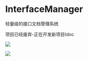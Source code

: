 # InterfaceManager
轻量级的接口文档管理系统

项目已经废弃-正在开发新项目Idoc



![](https://github.com/aidonggua/InterfaceManager/blob/master/%E5%9B%BE1.png?raw=true)

![](https://github.com/aidonggua/InterfaceManager/blob/master/%E5%9B%BE2.png?raw=true)

<!--![](file:////Users/yehao/Documents/85764F28-12B0-45A9-8F11-06AE039B3279.png)-->



   
